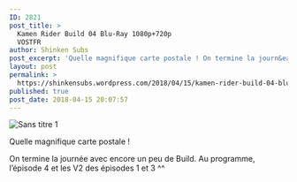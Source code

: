 ```yaml
---
ID: 2821
post_title: >
  Kamen Rider Build 04 Blu-Ray 1080p+720p
  VOSTFR
author: Shinken Subs
post_excerpt: 'Quelle magnifique carte postale ! On termine la journ&eacute;e avec encore un peu de Build. Au programme, l&rsquo;&eacute;pisode 4 et les V2 des &eacute;pisodes 1 et 3 ^^'
layout: post
permalink: >
  https://shinkensubs.wordpress.com/2018/04/15/kamen-rider-build-04-blu-ray-1080p720p-vostfr/
published: true
post_date: 2018-04-15 20:07:57
---
```

<p><img data-attachment-id="2351" data-permalink="https://shinkensubs.wordpress.com/2018/04/15/kamen-rider-build-04-blu-ray-1080p720p-vostfr/sans-titre-1-199/" data-orig-file="https://shinkensubs.files.wordpress.com/2018/04/sans-titre-14.jpg?w=840" data-orig-size="1082,603" data-comments-opened="1" data-image-meta="{&quot;aperture&quot;:&quot;0&quot;,&quot;credit&quot;:&quot;&quot;,&quot;camera&quot;:&quot;&quot;,&quot;caption&quot;:&quot;&quot;,&quot;created_timestamp&quot;:&quot;0&quot;,&quot;copyright&quot;:&quot;&quot;,&quot;focal_length&quot;:&quot;0&quot;,&quot;iso&quot;:&quot;0&quot;,&quot;shutter_speed&quot;:&quot;0&quot;,&quot;title&quot;:&quot;&quot;,&quot;orientation&quot;:&quot;0&quot;}" data-image-title="Sans titre 1" data-image-description="" data-medium-file="https://shinkensubs.files.wordpress.com/2018/04/sans-titre-14.jpg?w=840?w=300" data-large-file="https://shinkensubs.files.wordpress.com/2018/04/sans-titre-14.jpg?w=840?w=840" class="alignnone size-full wp-image-2351" src="https://shinkensubs.files.wordpress.com/2018/04/sans-titre-14.jpg?w=840" alt="Sans titre 1" srcset="https://united-subs.dearclouds.com/wp-content/uploads/2018/04/0e394a799217964eaba7d870f4a1dd4e.jpg 840w, https://shinkensubs.files.wordpress.com/2018/04/sans-titre-14.jpg?w=150 150w, https://shinkensubs.files.wordpress.com/2018/04/sans-titre-14.jpg?w=300 300w, https://shinkensubs.files.wordpress.com/2018/04/sans-titre-14.jpg?w=768 768w, https://shinkensubs.files.wordpress.com/2018/04/sans-titre-14.jpg?w=1024 1024w, https://shinkensubs.files.wordpress.com/2018/04/sans-titre-14.jpg 1082w" sizes="(max-width: 709px) 85vw, (max-width: 909px) 67vw, (max-width: 1362px) 62vw, 840px"   /></p>
<p>Quelle magnifique carte postale !</p>
<p><span id="more-2350"></span></p>
<p>On termine la journée avec encore un peu de Build. Au programme, l&rsquo;épisode 4 et les V2 des épisodes 1 et 3 ^^</p>